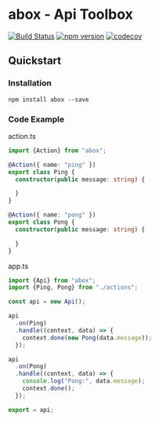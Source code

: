 # abox - Api Toolbox
[![Build Status](https://travis-ci.org/no0dles/abox.svg?branch=master)](https://travis-ci.org/no0dles/abox)
[![npm version](https://badge.fury.io/js/abox.svg)](https://badge.fury.io/js/abox)
[![codecov](https://codecov.io/gh/no0dles/abox/branch/master/graph/badge.svg)](https://codecov.io/gh/no0dles/abox)

## Quickstart

### Installation
```
npm install abox --save
```

### Code Example
action.ts
```typescript
import {Action} from "abox";

@Action({ name: "ping" })
export class Ping {
  constructor(public message: string) {

  }
}

@Action({ name: "pong" })
export class Pong {
  constructor(public message: string) {

  }
}
```

app.ts
```typescript
import {Api} from "abox";
import {Ping, Pong} from "./actions";

const api = new Api();

api
  .on(Ping)
  .handle((context, data) => {
    context.done(new Pong(data.message));
  });

api
  .on(Pong)
  .handle((context, data) => {
    console.log("Pong:", data.message);
    context.done();
  });

export = api;
```
